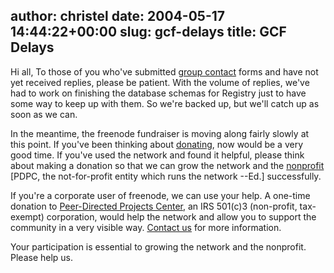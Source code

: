 author: christel
date: 2004-05-17 14:44:22+00:00
slug: gcf-delays
title: GCF Delays
---

Hi all,  To those of you who've submitted  [group contact](http://freenode.net/news-2004-05-17.shtml)  forms and have not yet received replies, please be patient.  With the volume of replies, we've had to work on finishing the database schemas for Registry just to have some way to keep up with them.  So we're backed up, but we'll catch up as soon as we can.



In the meantime, the freenode fundraiser is moving along fairly slowly at this point. If you've been thinking about  [donating](http://freenode.net/news-2004-05-17.shtml#donate),  now would be a very good time.  If you've used the network and found it helpful, please think about making a donation so that we can grow the network and the  [nonprofit](http://freenode.net/pdpc.shtml)  [PDPC, the not-for-profit entity which runs the network --Ed.] successfully.



If you're a corporate user of freenode, we can use your help.  A one-time donation to  [Peer-Directed Projects Center](http://freenode.net/pdpc.shtml),  an IRS 501(c)3 (non-profit, tax-exempt) corporation, would help the network and allow you to support the community in a very visible way.  [Contact us](mailto:staff@peerprojects.org)  for more information.



Your participation is essential to growing the network and the nonprofit. Please help us.
